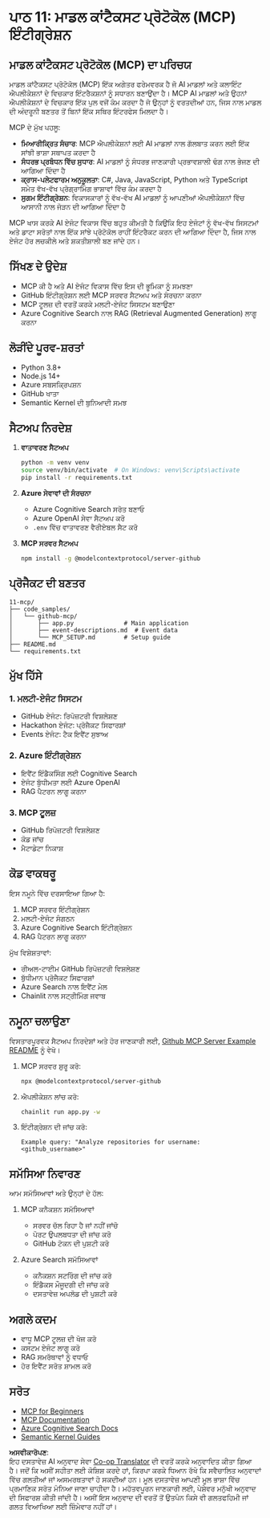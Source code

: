 <!--
CO_OP_TRANSLATOR_METADATA:
{
  "original_hash": "bbce3572338711aeab758506379ab716",
  "translation_date": "2025-07-12T13:46:44+00:00",
  "source_file": "11-mcp/README.md",
  "language_code": "pa"
}
-->
# ਪਾਠ 11: ਮਾਡਲ ਕਾਂਟੈਕਸਟ ਪ੍ਰੋਟੋਕੋਲ (MCP) ਇੰਟੀਗ੍ਰੇਸ਼ਨ

## ਮਾਡਲ ਕਾਂਟੈਕਸਟ ਪ੍ਰੋਟੋਕੋਲ (MCP) ਦਾ ਪਰਿਚਯ

ਮਾਡਲ ਕਾਂਟੈਕਸਟ ਪ੍ਰੋਟੋਕੋਲ (MCP) ਇੱਕ ਅਗੇਤਰ ਫਰੇਮਵਰਕ ਹੈ ਜੋ AI ਮਾਡਲਾਂ ਅਤੇ ਕਲਾਇੰਟ ਐਪਲੀਕੇਸ਼ਨਾਂ ਦੇ ਵਿਚਕਾਰ ਇੰਟਰੈਕਸ਼ਨਾਂ ਨੂੰ ਸਧਾਰਨ ਬਣਾਉਂਦਾ ਹੈ। MCP AI ਮਾਡਲਾਂ ਅਤੇ ਉਹਨਾਂ ਐਪਲੀਕੇਸ਼ਨਾਂ ਦੇ ਵਿਚਕਾਰ ਇੱਕ ਪੁਲ ਵਜੋਂ ਕੰਮ ਕਰਦਾ ਹੈ ਜੋ ਉਨ੍ਹਾਂ ਨੂੰ ਵਰਤਦੀਆਂ ਹਨ, ਜਿਸ ਨਾਲ ਮਾਡਲ ਦੀ ਅੰਦਰੂਨੀ ਬਣਤਰ ਤੋਂ ਬਿਨਾਂ ਇੱਕ ਸਥਿਰ ਇੰਟਰਫੇਸ ਮਿਲਦਾ ਹੈ।

MCP ਦੇ ਮੁੱਖ ਪਹਲੂ:

- **ਮਿਆਰੀਕ੍ਰਿਤ ਸੰਚਾਰ**: MCP ਐਪਲੀਕੇਸ਼ਨਾਂ ਲਈ AI ਮਾਡਲਾਂ ਨਾਲ ਗੱਲਬਾਤ ਕਰਨ ਲਈ ਇੱਕ ਸਾਂਝੀ ਭਾਸ਼ਾ ਸਥਾਪਤ ਕਰਦਾ ਹੈ  
- **ਸੰਧਰਭ ਪ੍ਰਬੰਧਨ ਵਿੱਚ ਸੁਧਾਰ**: AI ਮਾਡਲਾਂ ਨੂੰ ਸੰਧਰਭ ਜਾਣਕਾਰੀ ਪ੍ਰਭਾਵਸ਼ਾਲੀ ਢੰਗ ਨਾਲ ਭੇਜਣ ਦੀ ਆਗਿਆ ਦਿੰਦਾ ਹੈ  
- **ਕ੍ਰਾਸ-ਪਲੇਟਫਾਰਮ ਅਨੁਕੂਲਤਾ**: C#, Java, JavaScript, Python ਅਤੇ TypeScript ਸਮੇਤ ਵੱਖ-ਵੱਖ ਪ੍ਰੋਗ੍ਰਾਮਿੰਗ ਭਾਸ਼ਾਵਾਂ ਵਿੱਚ ਕੰਮ ਕਰਦਾ ਹੈ  
- **ਸੁਗਮ ਇੰਟੀਗ੍ਰੇਸ਼ਨ**: ਵਿਕਾਸਕਾਰਾਂ ਨੂੰ ਵੱਖ-ਵੱਖ AI ਮਾਡਲਾਂ ਨੂੰ ਆਪਣੀਆਂ ਐਪਲੀਕੇਸ਼ਨਾਂ ਵਿੱਚ ਆਸਾਨੀ ਨਾਲ ਜੋੜਨ ਦੀ ਆਗਿਆ ਦਿੰਦਾ ਹੈ  

MCP ਖਾਸ ਕਰਕੇ AI ਏਜੰਟ ਵਿਕਾਸ ਵਿੱਚ ਬਹੁਤ ਕੀਮਤੀ ਹੈ ਕਿਉਂਕਿ ਇਹ ਏਜੰਟਾਂ ਨੂੰ ਵੱਖ-ਵੱਖ ਸਿਸਟਮਾਂ ਅਤੇ ਡਾਟਾ ਸਰੋਤਾਂ ਨਾਲ ਇੱਕ ਸਾਂਝੇ ਪ੍ਰੋਟੋਕੋਲ ਰਾਹੀਂ ਇੰਟਰੈਕਟ ਕਰਨ ਦੀ ਆਗਿਆ ਦਿੰਦਾ ਹੈ, ਜਿਸ ਨਾਲ ਏਜੰਟ ਹੋਰ ਲਚਕੀਲੇ ਅਤੇ ਸ਼ਕਤੀਸ਼ਾਲੀ ਬਣ ਜਾਂਦੇ ਹਨ।

## ਸਿੱਖਣ ਦੇ ਉਦੇਸ਼
- MCP ਕੀ ਹੈ ਅਤੇ AI ਏਜੰਟ ਵਿਕਾਸ ਵਿੱਚ ਇਸ ਦੀ ਭੂਮਿਕਾ ਨੂੰ ਸਮਝਣਾ  
- GitHub ਇੰਟੀਗ੍ਰੇਸ਼ਨ ਲਈ MCP ਸਰਵਰ ਸੈਟਅਪ ਅਤੇ ਸੰਰਚਨਾ ਕਰਨਾ  
- MCP ਟੂਲਜ਼ ਦੀ ਵਰਤੋਂ ਕਰਕੇ ਮਲਟੀ-ਏਜੰਟ ਸਿਸਟਮ ਬਣਾਉਣਾ  
- Azure Cognitive Search ਨਾਲ RAG (Retrieval Augmented Generation) ਲਾਗੂ ਕਰਨਾ  

## ਲੋੜੀਂਦੇ ਪੂਰਵ-ਸ਼ਰਤਾਂ
- Python 3.8+  
- Node.js 14+  
- Azure ਸਬਸਕ੍ਰਿਪਸ਼ਨ  
- GitHub ਖਾਤਾ  
- Semantic Kernel ਦੀ ਬੁਨਿਆਦੀ ਸਮਝ  

## ਸੈਟਅਪ ਨਿਰਦੇਸ਼

1. **ਵਾਤਾਵਰਣ ਸੈਟਅਪ**  
   ```bash
   python -m venv venv
   source venv/bin/activate  # On Windows: venv\Scripts\activate
   pip install -r requirements.txt
   ```

2. **Azure ਸੇਵਾਵਾਂ ਦੀ ਸੰਰਚਨਾ**  
   - Azure Cognitive Search ਸਰੋਤ ਬਣਾਓ  
   - Azure OpenAI ਸੇਵਾ ਸੈਟਅਪ ਕਰੋ  
   - `.env` ਵਿੱਚ ਵਾਤਾਵਰਣ ਵੈਰੀਏਬਲ ਸੈਟ ਕਰੋ  

3. **MCP ਸਰਵਰ ਸੈਟਅਪ**  
   ```bash
   npm install -g @modelcontextprotocol/server-github
   ```

## ਪ੍ਰੋਜੈਕਟ ਦੀ ਬਣਤਰ

```
11-mcp/
├── code_samples/
│   └── github-mcp/
│       ├── app.py              # Main application
│       ├── event-descriptions.md  # Event data
│       └── MCP_SETUP.md        # Setup guide
├── README.md
└── requirements.txt
```

## ਮੁੱਖ ਹਿੱਸੇ

### 1. ਮਲਟੀ-ਏਜੰਟ ਸਿਸਟਮ  
- GitHub ਏਜੰਟ: ਰਿਪੋਜ਼ਟਰੀ ਵਿਸ਼ਲੇਸ਼ਣ  
- Hackathon ਏਜੰਟ: ਪ੍ਰੋਜੈਕਟ ਸਿਫਾਰਸ਼ਾਂ  
- Events ਏਜੰਟ: ਟੈਕ ਇਵੈਂਟ ਸੁਝਾਅ  

### 2. Azure ਇੰਟੀਗ੍ਰੇਸ਼ਨ  
- ਇਵੈਂਟ ਇੰਡੈਕਸਿੰਗ ਲਈ Cognitive Search  
- ਏਜੰਟ ਬੁੱਧੀਮਤਾ ਲਈ Azure OpenAI  
- RAG ਪੈਟਰਨ ਲਾਗੂ ਕਰਨਾ  

### 3. MCP ਟੂਲਜ਼  
- GitHub ਰਿਪੋਜ਼ਟਰੀ ਵਿਸ਼ਲੇਸ਼ਣ  
- ਕੋਡ ਜਾਂਚ  
- ਮੈਟਾਡੇਟਾ ਨਿਕਾਸ਼  

## ਕੋਡ ਵਾਕਥਰੂ

ਇਸ ਨਮੂਨੇ ਵਿੱਚ ਦਰਸਾਇਆ ਗਿਆ ਹੈ:  
1. MCP ਸਰਵਰ ਇੰਟੀਗ੍ਰੇਸ਼ਨ  
2. ਮਲਟੀ-ਏਜੰਟ ਸੰਗਠਨ  
3. Azure Cognitive Search ਇੰਟੀਗ੍ਰੇਸ਼ਨ  
4. RAG ਪੈਟਰਨ ਲਾਗੂ ਕਰਨਾ  

ਮੁੱਖ ਵਿਸ਼ੇਸ਼ਤਾਵਾਂ:  
- ਰੀਅਲ-ਟਾਈਮ GitHub ਰਿਪੋਜ਼ਟਰੀ ਵਿਸ਼ਲੇਸ਼ਣ  
- ਬੁੱਧੀਮਾਨ ਪ੍ਰੋਜੈਕਟ ਸਿਫਾਰਸ਼ਾਂ  
- Azure Search ਨਾਲ ਇਵੈਂਟ ਮੇਲ  
- Chainlit ਨਾਲ ਸਟ੍ਰੀਮਿੰਗ ਜਵਾਬ  

## ਨਮੂਨਾ ਚਲਾਉਣਾ

ਵਿਸਤਾਰਪੂਰਵਕ ਸੈਟਅਪ ਨਿਰਦੇਸ਼ਾਂ ਅਤੇ ਹੋਰ ਜਾਣਕਾਰੀ ਲਈ, [Github MCP Server Example README](./code_samples/github-mcp/README.md) ਨੂੰ ਵੇਖੋ।

1. MCP ਸਰਵਰ ਸ਼ੁਰੂ ਕਰੋ:  
   ```bash
   npx @modelcontextprotocol/server-github
   ```

2. ਐਪਲੀਕੇਸ਼ਨ ਲਾਂਚ ਕਰੋ:  
   ```bash
   chainlit run app.py -w
   ```

3. ਇੰਟੀਗ੍ਰੇਸ਼ਨ ਦੀ ਜਾਂਚ ਕਰੋ:  
   ```
   Example query: "Analyze repositories for username: <github_username>"
   ```

## ਸਮੱਸਿਆ ਨਿਵਾਰਣ

ਆਮ ਸਮੱਸਿਆਵਾਂ ਅਤੇ ਉਨ੍ਹਾਂ ਦੇ ਹੱਲ:  
1. MCP ਕਨੈਕਸ਼ਨ ਸਮੱਸਿਆਵਾਂ  
   - ਸਰਵਰ ਚੱਲ ਰਿਹਾ ਹੈ ਜਾਂ ਨਹੀਂ ਜਾਂਚੋ  
   - ਪੋਰਟ ਉਪਲਬਧਤਾ ਦੀ ਜਾਂਚ ਕਰੋ  
   - GitHub ਟੋਕਨ ਦੀ ਪੁਸ਼ਟੀ ਕਰੋ  

2. Azure Search ਸਮੱਸਿਆਵਾਂ  
   - ਕਨੈਕਸ਼ਨ ਸਟਰਿੰਗ ਦੀ ਜਾਂਚ ਕਰੋ  
   - ਇੰਡੈਕਸ ਮੌਜੂਦਗੀ ਦੀ ਜਾਂਚ ਕਰੋ  
   - ਦਸਤਾਵੇਜ਼ ਅਪਲੋਡ ਦੀ ਪੁਸ਼ਟੀ ਕਰੋ  

## ਅਗਲੇ ਕਦਮ
- ਵਾਧੂ MCP ਟੂਲਜ਼ ਦੀ ਖੋਜ ਕਰੋ  
- ਕਸਟਮ ਏਜੰਟ ਲਾਗੂ ਕਰੋ  
- RAG ਸਮਰੱਥਾਵਾਂ ਨੂੰ ਵਧਾਓ  
- ਹੋਰ ਇਵੈਂਟ ਸਰੋਤ ਸ਼ਾਮਲ ਕਰੋ  

## ਸਰੋਤ
- [MCP for Beginners](https://aka.ms/mcp-for-beginners)  
- [MCP Documentation](https://github.com/microsoft/semantic-kernel/tree/main/python/semantic-kernel/semantic_kernel/connectors/mcp)  
- [Azure Cognitive Search Docs](https://learn.microsoft.com/azure/search/)  
- [Semantic Kernel Guides](https://learn.microsoft.com/semantic-kernel/)

**ਅਸਵੀਕਾਰੋਪਣ**:  
ਇਹ ਦਸਤਾਵੇਜ਼ AI ਅਨੁਵਾਦ ਸੇਵਾ [Co-op Translator](https://github.com/Azure/co-op-translator) ਦੀ ਵਰਤੋਂ ਕਰਕੇ ਅਨੁਵਾਦਿਤ ਕੀਤਾ ਗਿਆ ਹੈ। ਜਦੋਂ ਕਿ ਅਸੀਂ ਸਹੀਤਾ ਲਈ ਕੋਸ਼ਿਸ਼ ਕਰਦੇ ਹਾਂ, ਕਿਰਪਾ ਕਰਕੇ ਧਿਆਨ ਰੱਖੋ ਕਿ ਸਵੈਚਾਲਿਤ ਅਨੁਵਾਦਾਂ ਵਿੱਚ ਗਲਤੀਆਂ ਜਾਂ ਅਸਮਰਥਤਾਵਾਂ ਹੋ ਸਕਦੀਆਂ ਹਨ। ਮੂਲ ਦਸਤਾਵੇਜ਼ ਆਪਣੀ ਮੂਲ ਭਾਸ਼ਾ ਵਿੱਚ ਪ੍ਰਮਾਣਿਕ ਸਰੋਤ ਮੰਨਿਆ ਜਾਣਾ ਚਾਹੀਦਾ ਹੈ। ਮਹੱਤਵਪੂਰਨ ਜਾਣਕਾਰੀ ਲਈ, ਪੇਸ਼ੇਵਰ ਮਨੁੱਖੀ ਅਨੁਵਾਦ ਦੀ ਸਿਫਾਰਸ਼ ਕੀਤੀ ਜਾਂਦੀ ਹੈ। ਅਸੀਂ ਇਸ ਅਨੁਵਾਦ ਦੀ ਵਰਤੋਂ ਤੋਂ ਉਤਪੰਨ ਕਿਸੇ ਵੀ ਗਲਤਫਹਿਮੀ ਜਾਂ ਗਲਤ ਵਿਆਖਿਆ ਲਈ ਜ਼ਿੰਮੇਵਾਰ ਨਹੀਂ ਹਾਂ।